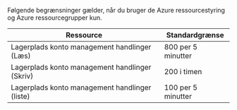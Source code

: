 Følgende begrænsninger gælder, når du bruger de Azure ressourcestyring og Azure ressourcegrupper kun.

Ressource|Standardgrænse
---|---
Lagerplads konto management handlinger (Læs)|800 per 5 minutter
Lagerplads konto management handlinger (Skriv)|200 i timen
Lagerplads konto management handlinger (liste)|100 per 5 minutter
